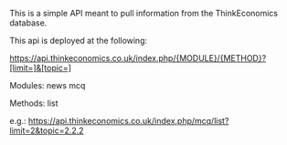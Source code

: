 This is a simple API meant to pull information from the ThinkEconomics database.

This api is deployed at the following:

https://api.thinkeconomics.co.uk/index.php/{MODULE}/{METHOD}?[limit=]&[topic=]

Modules:
news
mcq

Methods:
list

e.g.: https://api.thinkeconomics.co.uk/index.php/mcq/list?limit=2&topic=2.2.2
